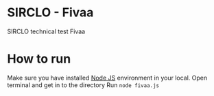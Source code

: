 # SIRCLO - Fivaa
SIRCLO technical test Fivaa

# How to run
Make sure you have installed [Node JS](https://nodejs.org/en/) environment in your local.
Open terminal and get in to the directory
Run `node fivaa.js`
